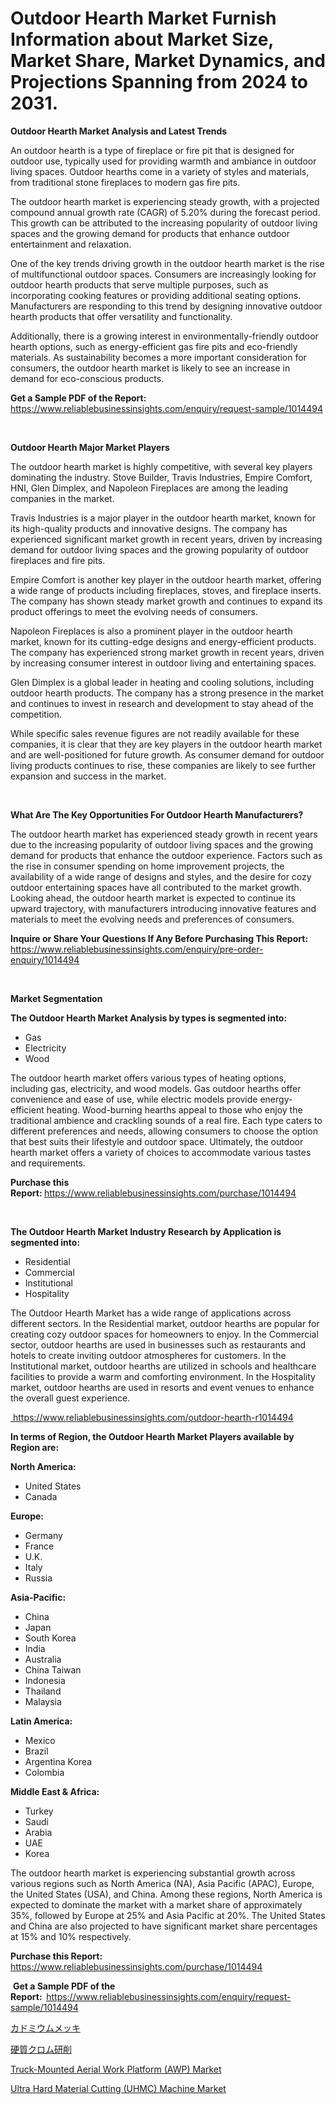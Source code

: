 <p><h1>Outdoor Hearth Market Furnish Information about Market Size, Market Share, Market Dynamics, and Projections Spanning from 2024 to 2031.</h1></p><p><strong>Outdoor Hearth Market Analysis and Latest Trends</strong></p>
<p><p>An outdoor hearth is a type of fireplace or fire pit that is designed for outdoor use, typically used for providing warmth and ambiance in outdoor living spaces. Outdoor hearths come in a variety of styles and materials, from traditional stone fireplaces to modern gas fire pits.</p><p>The outdoor hearth market is experiencing steady growth, with a projected compound annual growth rate (CAGR) of 5.20% during the forecast period. This growth can be attributed to the increasing popularity of outdoor living spaces and the growing demand for products that enhance outdoor entertainment and relaxation.</p><p>One of the key trends driving growth in the outdoor hearth market is the rise of multifunctional outdoor spaces. Consumers are increasingly looking for outdoor hearth products that serve multiple purposes, such as incorporating cooking features or providing additional seating options. Manufacturers are responding to this trend by designing innovative outdoor hearth products that offer versatility and functionality.</p><p>Additionally, there is a growing interest in environmentally-friendly outdoor hearth options, such as energy-efficient gas fire pits and eco-friendly materials. As sustainability becomes a more important consideration for consumers, the outdoor hearth market is likely to see an increase in demand for eco-conscious products.</p></p>
<p><strong>Get a Sample PDF of the Report:&nbsp;</strong> <a href="https://www.reliablebusinessinsights.com/enquiry/request-sample/1014494">https://www.reliablebusinessinsights.com/enquiry/request-sample/1014494</a></p>
<p>&nbsp;</p>
<p><strong>Outdoor Hearth Major Market Players</strong></p>
<p><p>The outdoor hearth market is highly competitive, with several key players dominating the industry. Stove Builder, Travis Industries, Empire Comfort, HNI, Glen Dimplex, and Napoleon Fireplaces are among the leading companies in the market.</p><p>Travis Industries is a major player in the outdoor hearth market, known for its high-quality products and innovative designs. The company has experienced significant market growth in recent years, driven by increasing demand for outdoor living spaces and the growing popularity of outdoor fireplaces and fire pits.</p><p>Empire Comfort is another key player in the outdoor hearth market, offering a wide range of products including fireplaces, stoves, and fireplace inserts. The company has shown steady market growth and continues to expand its product offerings to meet the evolving needs of consumers.</p><p>Napoleon Fireplaces is also a prominent player in the outdoor hearth market, known for its cutting-edge designs and energy-efficient products. The company has experienced strong market growth in recent years, driven by increasing consumer interest in outdoor living and entertaining spaces.</p><p>Glen Dimplex is a global leader in heating and cooling solutions, including outdoor hearth products. The company has a strong presence in the market and continues to invest in research and development to stay ahead of the competition.</p><p>While specific sales revenue figures are not readily available for these companies, it is clear that they are key players in the outdoor hearth market and are well-positioned for future growth. As consumer demand for outdoor living products continues to rise, these companies are likely to see further expansion and success in the market.</p></p>
<p>&nbsp;</p>
<p><strong>What Are The Key Opportunities For Outdoor Hearth Manufacturers?</strong></p>
<p><p>The outdoor hearth market has experienced steady growth in recent years due to the increasing popularity of outdoor living spaces and the growing demand for products that enhance the outdoor experience. Factors such as the rise in consumer spending on home improvement projects, the availability of a wide range of designs and styles, and the desire for cozy outdoor entertaining spaces have all contributed to the market growth. Looking ahead, the outdoor hearth market is expected to continue its upward trajectory, with manufacturers introducing innovative features and materials to meet the evolving needs and preferences of consumers.</p></p>
<p><strong>Inquire or Share Your Questions If Any Before Purchasing This Report:</strong> <a href="https://www.reliablebusinessinsights.com/enquiry/pre-order-enquiry/1014494">https://www.reliablebusinessinsights.com/enquiry/pre-order-enquiry/1014494</a></p>
<p>&nbsp;</p>
<p><strong>Market Segmentation</strong></p>
<p><strong>The Outdoor Hearth Market Analysis by types is segmented into:</strong></p>
<p><ul><li>Gas</li><li>Electricity</li><li>Wood</li></ul></p>
<p><p>The outdoor hearth market offers various types of heating options, including gas, electricity, and wood models. Gas outdoor hearths offer convenience and ease of use, while electric models provide energy-efficient heating. Wood-burning hearths appeal to those who enjoy the traditional ambience and crackling sounds of a real fire. Each type caters to different preferences and needs, allowing consumers to choose the option that best suits their lifestyle and outdoor space. Ultimately, the outdoor hearth market offers a variety of choices to accommodate various tastes and requirements.</p></p>
<p><strong>Purchase this Report:&nbsp;</strong><a href="https://www.reliablebusinessinsights.com/purchase/1014494">https://www.reliablebusinessinsights.com/purchase/1014494</a></p>
<p>&nbsp;</p>
<p><strong>The Outdoor Hearth Market Industry Research by Application is segmented into:</strong></p>
<p><ul><li>Residential</li><li>Commercial</li><li>Institutional</li><li>Hospitality</li></ul></p>
<p><p>The Outdoor Hearth Market has a wide range of applications across different sectors. In the Residential market, outdoor hearths are popular for creating cozy outdoor spaces for homeowners to enjoy. In the Commercial sector, outdoor hearths are used in businesses such as restaurants and hotels to create inviting outdoor atmospheres for customers. In the Institutional market, outdoor hearths are utilized in schools and healthcare facilities to provide a warm and comforting environment. In the Hospitality market, outdoor hearths are used in resorts and event venues to enhance the overall guest experience.</p></p>
<p><a href="https://www.reliablebusinessinsights.com/outdoor-hearth-r1014494">&nbsp;https://www.reliablebusinessinsights.com/outdoor-hearth-r1014494</a></p>
<p><strong>In terms of Region, the Outdoor Hearth Market Players available by Region are:</strong></p>
<p>
    <p> <strong> North America: </strong>
        <ul>
            <li>United States</li>
            <li>Canada</li>
        </ul>
        </p> 
    <p> <strong> Europe: </strong>
        <ul>
            <li>Germany</li>
            <li>France</li>
            <li>U.K.</li>
            <li>Italy</li>
            <li>Russia</li>
        </ul>
        </p> 
    <p> <strong> Asia-Pacific: </strong>
        <ul>
            <li>China</li>
            <li>Japan</li>
            <li>South Korea</li>
            <li>India</li>
            <li>Australia</li>
            <li>China Taiwan</li>
            <li>Indonesia</li>
            <li>Thailand</li>
            <li>Malaysia</li>
        </ul>
        </p> 
    <p> <strong> Latin America: </strong>
        <ul>
            <li>Mexico</li>
            <li>Brazil</li>
            <li>Argentina Korea</li>
            <li>Colombia</li>
        </ul>
        </p> 
    <p> <strong> Middle East & Africa: </strong>
        <ul>
            <li>Turkey</li>
            <li>Saudi</li>
            <li>Arabia</li>
            <li>UAE</li>
            <li>Korea</li>
        </ul>
    </p>
    </p>
<p><p>The outdoor hearth market is experiencing substantial growth across various regions such as North America (NA), Asia Pacific (APAC), Europe, the United States (USA), and China. Among these regions, North America is expected to dominate the market with a market share of approximately 35%, followed by Europe at 25% and Asia Pacific at 20%. The United States and China are also projected to have significant market share percentages at 15% and 10% respectively.</p></p>
<p><strong>Purchase this Report: </strong><a href="https://www.reliablebusinessinsights.com/purchase/1014494">https://www.reliablebusinessinsights.com/purchase/1014494</a></p>
<p>&nbsp;<strong>Get a Sample PDF of the Report:&nbsp;&nbsp;</strong><a href="https://www.reliablebusinessinsights.com/enquiry/request-sample/1014494">https://www.reliablebusinessinsights.com/enquiry/request-sample/1014494</a></p>
<p><strong></strong></p>
<p><p><a href="https://github.com/deonnorth8/Market-Research-Report-List-1/blob/main/3986859170928.md">カドミウムメッキ</a></p><p><a href="https://github.com/LizaHeller2023/Market-Research-Report-List-1/blob/main/2189621170929.md">硬質クロム研削</a></p><p><a href="https://github.com/Sinjinluong3e0awx2m195k76/Market-Research-Report-List-3/blob/main/truck-mounted-aerial-work-platform-awp-market.md">Truck-Mounted Aerial Work Platform (AWP) Market</a></p><p><a href="https://github.com/LitzyGulgowski2023/Market-Research-Report-List-1/blob/main/ultra-hard-material-cutting-uhmc-machine-market.md">Ultra Hard Material Cutting (UHMC) Machine Market</a></p></p>